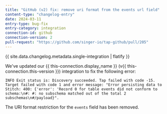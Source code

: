 ```yaml
---
title: "GitHub (v2) fix: remove uri format from the events url field"
content-type: "changelog-entry"
date: 2024-03-11
entry-type: bug-fix
entry-category: integration
connection-id: github
connection-version: 2
pull-request: "https://github.com/singer-io/tap-github/pull/205"
---
```

{{ site.data.changelog.metadata.single-integration | flatify }}

We've updated our {{ this-connection.display_name }} (v{{ this-connection.this-version }}) integration to fix the following error:

```
INFO Exit status is: Discovery succeeded. Tap failed with code -15. Target failed with code 1 and error message: "Error persisting data to Stitch: 400: {'error': 'Record 0 for table events did not conform to schema:\n#: #: no subschema matched out of the total 2 subschemas\n#/payload}".
```

The URI format restriction for the `events` field has been removed.